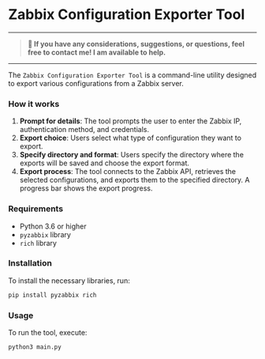# Zabbix Configuration Exporter Tool
---
> **📢 If you have any considerations, suggestions, or questions, feel free to contact me! I am available to help.**
---
The `Zabbix Configuration Exporter Tool` is a command-line utility designed to export various configurations from a Zabbix server.

### How it works

1. **Prompt for details**: The tool prompts the user to enter the Zabbix IP, authentication method, and credentials.
2. **Export choice**: Users select what type of configuration they want to export.
3. **Specify directory and format**: Users specify the directory where the exports will be saved and choose the export format.
4. **Export process**: The tool connects to the Zabbix API, retrieves the selected configurations, and exports them to the specified directory. A progress bar shows the export progress.

### Requirements
- Python 3.6 or higher
- `pyzabbix` library
- `rich` library

### Installation
To install the necessary libraries, run:
```bash
pip install pyzabbix rich
```

### Usage
To run the tool, execute:
```bash
python3 main.py
```
